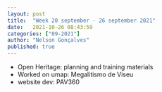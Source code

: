 ```yaml
---
layout: post
title:  "Week 20 september - 26 september 2021"
date:   2021-10-26 08:43:59
categories: ["09-2021"]
author: "Nelson Gonçalves"
published: true
---
```


* Open Heritage: planning and training materials
* Worked on umap: Megalitismo de Viseu
* website dev: PAV360


